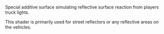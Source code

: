 Special additive surface simulating reflective surface reaction from players truck lights.

This shader is primarily used for street reflectors or any reflective areas on the vehicles.